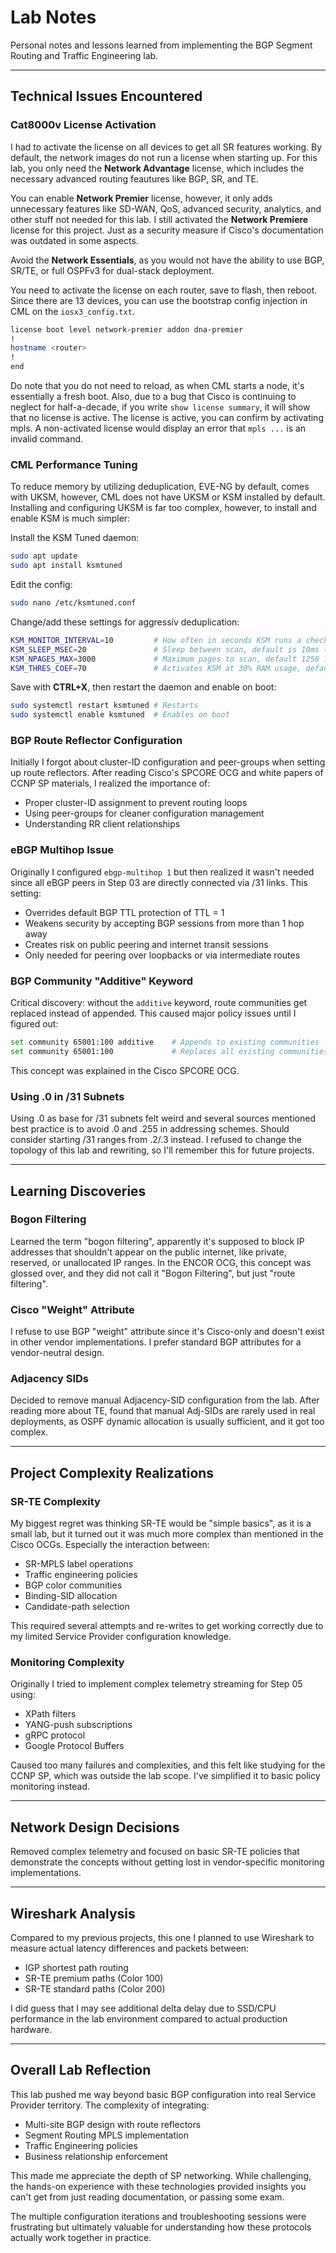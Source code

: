 # Lab Notes

Personal notes and lessons learned from implementing the BGP Segment Routing and Traffic Engineering lab.

---

## Technical Issues Encountered

### Cat8000v License Activation
I had to activate the license on all devices to get all SR features working. By default, the network images do not run a license when starting up. For this lab, you only need the **Network Advantage** license, which includes the necessary advanced routing feautures like BGP, SR, and TE.

You can enable **Network Premier** license, however, it only adds unnecessary features like SD-WAN, QoS, advanced security, analytics, and other stuff not needed for this lab. I still activated the **Network Premiere** license for this project. Just as a security measure if Cisco's documentation was outdated in some aspects. 

Avoid the **Network Essentials**, as you would not have the ability to use BGP, SR/TE, or full OSPFv3 for dual-stack deployment.

You need to activate the license on each router, save to flash, then reboot. Since there are 13 devices, you can use the bootstrap config injection in CML on the `iosx3_config.txt`. 

```bash
license boot level network-premier addon dna-premier
!
hostname <router>
!
end
```

Do note that you do not need to reload, as when CML starts a node, it's essentially a fresh boot. Also, due to a bug that Cisco is continuing to neglect for half-a-decade, if you write `show license summary`, it will show that no license is active. The license is active, you can confirm by activating mpls. A non-activated license would display an error that `mpls ...` is an invalid command.

### CML Performance Tuning
To reduce memory by utilizing deduplication, EVE-NG by default, comes with UKSM, however, CML does not have UKSM or KSM installed by default. Installing and configuring UKSM is far too complex, however, to install and enable KSM is much simpler:

Install the KSM Tuned daemon:
```bash
sudo apt update
sudo apt install ksmtuned
```

Edit the config:
```bash
sudo nano /etc/ksmtuned.conf
```

Change/add these settings for aggressiv deduplication:
```bash
KSM_MONITOR_INTERVAL=10         # How often in seconds KSM runs a check, default is 60s (too long)
KSM_SLEEP_MSEC=20               # Sleep between scan, default is 10ms (a bit conservative)
KSM_NPAGES_MAX=3000             # Maximum pages to scan, default 1250 is a bit low
KSM_THRES_COEF=70               # Activates KSM at 30% RAM usage, default is 20 (far too late)
```

Save with **CTRL+X**, then restart the daemon and enable on boot:
```bash
sudo systemctl restart ksmtuned # Restarts
sudo systemctl enable ksmtuned  # Enables on boot
```

### BGP Route Reflector Configuration
Initially I forgot about cluster-ID configuration and peer-groups when setting up route reflectors. After reading Cisco's SPCORE OCG and white papers of CCNP SP materials, I realized the importance of:
- Proper cluster-ID assignment to prevent routing loops
- Using peer-groups for cleaner configuration management
- Understanding RR client relationships

### eBGP Multihop Issue
Originally I configured `ebgp-multihop 1` but then realized it wasn't needed since all eBGP peers in Step 03 are directly connected via /31 links. This setting:
- Overrides default BGP TTL protection of TTL = 1
- Weakens security by accepting BGP sessions from more than 1 hop away
- Creates risk on public peering and internet transit sessions
- Only needed for peering over loopbacks or via intermediate routes

### BGP Community "Additive" Keyword
Critical discovery: without the `additive` keyword, route communities get replaced instead of appended. This caused major policy issues until I figured out:

```bash
set community 65001:100 additive    # Appends to existing communities
set community 65001:100             # Replaces all existing communities
```

This concept was explained in the Cisco SPCORE OCG.

### Using .0 in /31 Subnets
Using .0 as base for /31 subnets felt weird and several sources mentioned best practice is to avoid .0 and .255 in addressing schemes. Should consider starting /31 ranges from .2/.3 instead. I refused to change the topology of this lab and rewriting, so I'll remember this for future projects.

---

## Learning Discoveries

### Bogon Filtering
Learned the term "bogon filtering", apparently it's supposed to block IP addresses that shouldn't appear on the public internet, like private, reserved, or unallocated IP ranges. In the ENCOR OCG, this concept was glossed over, and they did not call it "Bogon Filtering", but just "route filtering".

### Cisco "Weight" Attribute
I refuse to use BGP "weight" attribute since it's Cisco-only and doesn't exist in other vendor implementations. I prefer standard BGP attributes for a vendor-neutral design.

### Adjacency SIDs
Decided to remove manual Adjacency-SID configuration from the lab. After reading more about TE, found that manual Adj-SIDs are rarely used in real deployments, as OSPF dynamic allocation is usually sufficient, and it got too complex.

---

## Project Complexity Realizations

### SR-TE Complexity
My biggest regret was thinking SR-TE would be "simple basics", as it is a small lab, but it turned out it was much more complex than mentioned in the Cisco OCGs. Especially the interaction between:
- SR-MPLS label operations
- Traffic engineering policies  
- BGP color communities
- Binding-SID allocation
- Candidate-path selection

This required several attempts and re-writes to get working correctly due to my limited Service Provider configuration knowledge.

### Monitoring Complexity
Originally I tried to implement complex telemetry streaming for Step 05 using:
- XPath filters
- YANG-push subscriptions
- gRPC protocol
- Google Protocol Buffers

Caused too many failures and complexities, and this felt like studying for the CCNP SP, which was outside the lab scope. I've simplified it to basic policy monitoring instead.

---

## Network Design Decisions

Removed complex telemetry and focused on basic SR-TE policies that demonstrate the concepts without getting lost in vendor-specific monitoring implementations.

---

## Wireshark Analysis
Compared to my previous projects, this one I planned to use Wireshark to measure actual latency differences and packets between:
- IGP shortest path routing
- SR-TE premium paths (Color 100)
- SR-TE standard paths (Color 200)

I did guess that I may see additional delta delay due to SSD/CPU performance in the lab environment compared to actual production hardware.

---

## Overall Lab Reflection

This lab pushed me way beyond basic BGP configuration into real Service Provider territory. The complexity of integrating:
- Multi-site BGP design with route reflectors
- Segment Routing MPLS implementation
- Traffic Engineering policies
- Business relationship enforcement

This made me appreciate the depth of SP networking. While challenging, the hands-on experience with these technologies provided insights you can't get from just reading documentation, or passing some exam.

The multiple configuration iterations and troubleshooting sessions were frustrating but ultimately valuable for understanding how these protocols actually work together in practice.